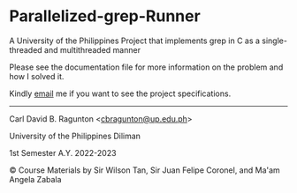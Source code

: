# Parallelized-grep-Runner
A University of the Philippines Project that implements grep in C as a single-threaded and multithreaded manner

Please see the documentation file for more information on the problem and how I solved it.

Kindly [email](cbragunton@up.edu.ph) me if you want to see the project specifications.

---
Carl David B. Ragunton \<cbragunton@up.edu.ph\>

University of the Philippines Diliman

1st Semester A.Y. 2022-2023

© Course Materials by Sir Wilson Tan, Sir Juan Felipe Coronel, and Ma'am Angela Zabala
